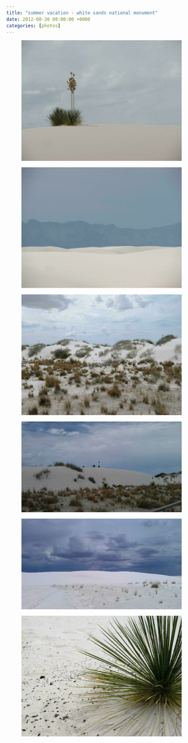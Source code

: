 ```yaml
---
title: "summer vacation - white sands national monument"
date: 2012-08-30 08:00:00 +0000
categories: [photos]
---
```

<div class="gallery">
   <div class="gallery__column">
      <figure class="gallery__thumb">
   <img src="/assets/img/f82be92065.jpg" class="gallery__image">
</figure>
   <figure class="gallery__thumb">
   <img src="/assets/img/9cb3f68ef4.jpg" class="gallery__image">
</figure>
</div>
<div class="gallery__column">
   <figure class="gallery__thumb">
   <img src="/assets/img/95faa3ff5f.jpg" class="gallery__image">
</figure>
   <figure class="gallery__thumb">
   <img src="/assets/img/96a3a25c03.jpg" class="gallery__image">
</figure>

</div>
<div class="gallery__column">
      <figure class="gallery__thumb">
   <img src="/assets/img/0bbdad5d9e.jpg" class="gallery__image">
</figure>
   <figure class="gallery__thumb">
   <img src="/assets/img/4ef2b45061.jpg" class="gallery__image">
</figure>
</div>
</div>